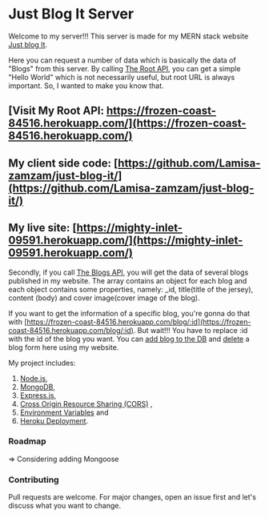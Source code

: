 # Just Blog It Server

Welcome to my server!!! This server is made for my MERN stack website [Just blog It](https://mighty-inlet-09591.herokuapp.com/).

Here you can request a number of data which is basically the data of "Blogs" from this server. By calling [The Root API](https://frozen-coast-84516.herokuapp.com/), you can get a simple "Hello World" which is not necessarily useful, but root URL is always important. So, I wanted to make you know that.

## [Visit My Root API: https://frozen-coast-84516.herokuapp.com/](https://frozen-coast-84516.herokuapp.com/)

## My client side code: [https://github.com/Lamisa-zamzam/just-blog-it/](https://github.com/Lamisa-zamzam/just-blog-it/)

## My live site: [https://mighty-inlet-09591.herokuapp.com/](https://mighty-inlet-09591.herokuapp.com/)

Secondly, if you call [The Blogs API](https://frozen-coast-84516.herokuapp.com/blogs), you will get the data of several blogs published in my website. The array contains an object for each blog and each object contains some properties, namely: \_id, title(title of the jersey), content (body) and cover image(cover image of the blog).

If you want to get the information of a specific blog, you're gonna do that with [https://frozen-coast-84516.herokuapp.com/blog/:id](https://frozen-coast-84516.herokuapp.com/blog/:id). But wait!!! You have to replace :id with the id of the blog you want. You can [add blog to the DB](https://frozen-coast-84516.herokuapp.com/addBlog) and [delete](https://frozen-coast-84516.herokuapp.com/deleteBlog/:_id) a blog form here using my website.

My project includes:

1.  [Node.js](https://nodejs.org/en/),
2.  [MongoDB](https://www.mongodb.com/),
3.  [Express.js](https://expressjs.com/),
4.  [Cross Origin Resource Sharing (CORS)](https://developer.mozilla.org/en-US/docs/Web/HTTP/CORS) ,
5.  [Environment Variables](https://www.npmjs.com/package/dotenv) and
6.  [Heroku Deployment](https://devcenter.heroku.com/categories/reference).

### Roadmap

=> Considering adding Mongoose

### Contributing

Pull requests are welcome. For major changes, open an issue first and let's discuss what you want to change.
